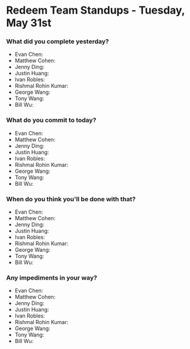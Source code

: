 # Redeem Team Standups - Tuesday, May 31st

### What did you complete yesterday?
- Evan Chen: 
- Matthew Cohen: 
- Jenny Ding: 
- Justin Huang: 
- Ivan Robles: 
- Rishmal Rohin Kumar: 
- George Wang: 
- Tony Wang: 
- Bill Wu: 

### What do you commit to today?
- Evan Chen: 
- Matthew Cohen: 
- Jenny Ding: 
- Justin Huang: 
- Ivan Robles: 
- Rishmal Rohin Kumar: 
- George Wang: 
- Tony Wang: 
- Bill Wu: 

### When do you think you'll be done with that?
- Evan Chen: 
- Matthew Cohen: 
- Jenny Ding: 
- Justin Huang: 
- Ivan Robles: 
- Rishmal Rohin Kumar: 
- George Wang: 
- Tony Wang: 
- Bill Wu: 

### Any impediments in your way?
- Evan Chen: 
- Matthew Cohen: 
- Jenny Ding: 
- Justin Huang: 
- Ivan Robles: 
- Rishmal Rohin Kumar: 
- George Wang: 
- Tony Wang: 
- Bill Wu: 